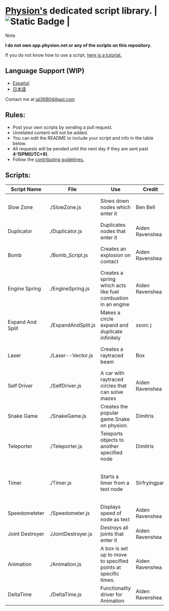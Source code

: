 # [Physion's](https://app.physion.net) dedicated script library. | ![Static Badge](https://img.shields.io/badge/Status%3A-Active-lawngreen?style=flat-square&labelColor=black) |


>[!NOTE]  
__I do not own app.physion.net or any of the scripts on this repository.__

If you do not know how to use a script, [here is a tutorial.](https://github.com/nikoniko78/scripts-java-physion/blob/main/Other/HOW_TO_USE.md)

Language Support (WIP)
---
- [Español](https://github.com/nikoniko78/scripts-java-physion/blob/main/Other/DOCS/Translations/Espa%C3%B1ol/README.md)
- [日本語](https://github.com/nikoniko78/scripts-java-physion/blob/main/Other/DOCS/Translations/%E6%97%A5%E6%9C%AC%E8%AA%9E/README.md)

Contact me at jal36804@aol.com

## Rules:  
- Post your own scripts by sending a pull request.
- Unrelated content will not be added.
- You can edit the README to include your script and info in the table below.
- All requests will be pended until the next day if they are sent past **4:15PM(UTC+9)**.
- Follow the [contributing guidelines.](https://github.com/nikoniko78/scripts-java-physion/blob/main/Other/DOCS/CONTRIBUTING.md)


## Scripts:

| Script Name | File         | Use                         | Credit                       | Link              |Note                |
|-------------|--------------|-----------------------------|----------------------------|---------------------|--------------------|
|Slow Zone| ./SlowZone.js  | Slows down nodes which enter it | Ben Bell | [Slowzone Script](https://app.physion.net/scenes/slowzone-script)|Properties can be adjusted in script|
|Duplicator|./Duplicator.js|Duplicates nodes that enter it|Aiden Ravenshea|[Coin Game](https://app.physion.net/scenes/coin-game)||
|Bomb|./Bomb_Script.js|Creates an explosion on contact|Aiden Ravenshea| [Scene Obliterating Nuke](https://app.physion.net/scenes/scene-obliterating-nuke)|Properties can be adjusted in script|
|Engine Spring|./EngineSpring.js|Creates a spring which acts like fuel combustion in an engine|Aiden Ravenshea|[Car+Engine!](https://app.physion.net/scenes/car-engine-1qItEQwO-)|Specialized script|
|Expand And Split|./ExpandAndSplit.js|Makes a circle expand and duplicate infinitely|ssorc j|[expand and split](https://app.physion.net/scenes/expand-and-split)|Not intended for actual use|
|Laser|./Laser--Vector.js|Creates a raytraced beam|Box|[Laser (test)](https://app.physion.net/scenes/laser-test)|Properties can be adjusted in script|
|Self Driver|./SelfDriver.js|A car with raytraced circles that can solve mazes|Aiden Ravenshea|[Car VS Maze!](https://app.physion.net/scenes/car-vs-maze)|This scene is featured|
|Snake Game|./SnakeGame.js|Creates the popular game Snake on physion.|Dimitris|[Snake Game](https://app.physion.net/scenes/snake-game)|Follow instructions on script to use|
|Teleporter|./Teleporter.js|Teleports objects to another specified node|Dimitris|[Teleporters](https://app.physion.net/scenes/teleporters)|Type the exit node ID into the space provided|
|Timer|./Timer.js|Starts a timer from a text node|Sirfryingpan|[Timer Script(Free to use)](https://app.physion.net/scenes/timer-script-free-to-use)|Default is 5 minutes. Follow instructions on script to change|
|Speedometeter|./Speedometer.js|Displays speed of node as text|Aiden Ravenshea|[car](https://app.physion.net/scenes/car-tvZ_oaiUV)|Used in a lot of things|
|Joint Destroyer|./JointDestroyer.js|Destroys all joints that enter it|Aiden Ravenshea|[car](https://app.physion.net/scenes/car-tvZ_oaiUV)|Can lag if there are a lot of joints|
|Animation|./Animation.js|A box is set up to move to specified points at specific times.|Aiden Ravenshea|[Animation](https://app.physion.net/scenes/animation-test)|Paired with DeltaTime for functionality|
|DeltaTime|./DeltaTime.js|Functionality driver for Animation|Aiden Ravenshea|[Animation](https://app.physion.net/scenes/animation-test)||


<!--<p>Text on the left <img align="right" src="![Static Badge](https://img.shields.io/badge/Status%3A-Available-brightgreen?style=flat-square)"></p>-->
